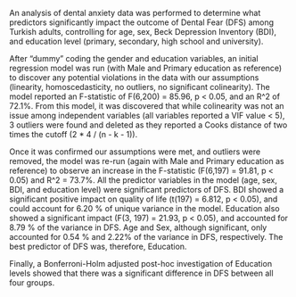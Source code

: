 An analysis of dental anxiety data was performed to determine what predictors
significantly impact the outcome of Dental Fear (DFS) among Turkish adults,
controlling for age, sex, Beck Depression Inventory (BDI), and education level
(primary, secondary, high school and university).

After “dummy” coding the gender and education variables, an initial regression
model was run (with Male and Primary education as reference) to discover any
potential violations in the data with our assumptions (linearity,
homoscedasticity, no outliers, no significant colinearity). The model reported
an F-statistic of F(6,200) = 85.96, p < 0.05, and an R^2 of 72.1%. From this
model, it was discovered that while colinearity was not an issue among
independent variables (all variables reported a VIF value < 5), 3 outliers
were found and deleted as they reported a Cooks distance of two times the
cutoff (2 * 4 / (n - k - 1)).

Once it was confirmed our assumptions were met, and outliers were removed, the
model was re-run (again with Male and Primary education as reference) to observe
an increase in the F-statistic (F(6,197) = 91.81, p < 0.05) and R^2 = 73.7%.
All the predictor variables in the model (age, sex, BDI, and education level)
were significant predictors of DFS. BDI showed a significant positive impact on
quality of life (t(197) = 6.812, p < 0.05), and could account for 6.20 % of
unique variance in the model. Education also showed a significant impact
(F(3, 197) = 21.93, p < 0.05), and accounted for 8.79 % of the variance in
DFS. Age and Sex, although significant, only accounted for 0.54 % and 2.22%
of the variance in DFS, respectively. The best predictor of DFS was, therefore,
Education.

Finally, a Bonferroni-Holm adjusted post-hoc investigation of Education levels
showed that there was a significant difference in DFS between all four groups.
